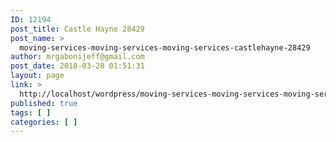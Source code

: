 ```yaml
---
ID: 12194
post_title: Castle Hayne 28429
post_name: >
  moving-services-moving-services-moving-services-castlehayne-28429
author: mrgabonijeff@gmail.com
post_date: 2018-03-28 01:51:31
layout: page
link: >
  http://localhost/wordpress/moving-services-moving-services-moving-services-castlehayne-28429/
published: true
tags: [ ]
categories: [ ]
---
```


